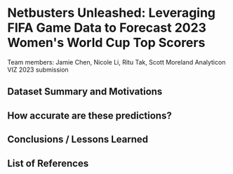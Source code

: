 # Netbusters Unleashed: Leveraging FIFA Game Data to Forecast 2023 Women's World Cup Top Scorers
Team members: Jamie Chen, Nicole Li, Ritu Tak, Scott Moreland
Analyticon VIZ 2023 submission

## Dataset Summary and Motivations


## How accurate are these predictions?


## Conclusions / Lessons Learned


## List of References
